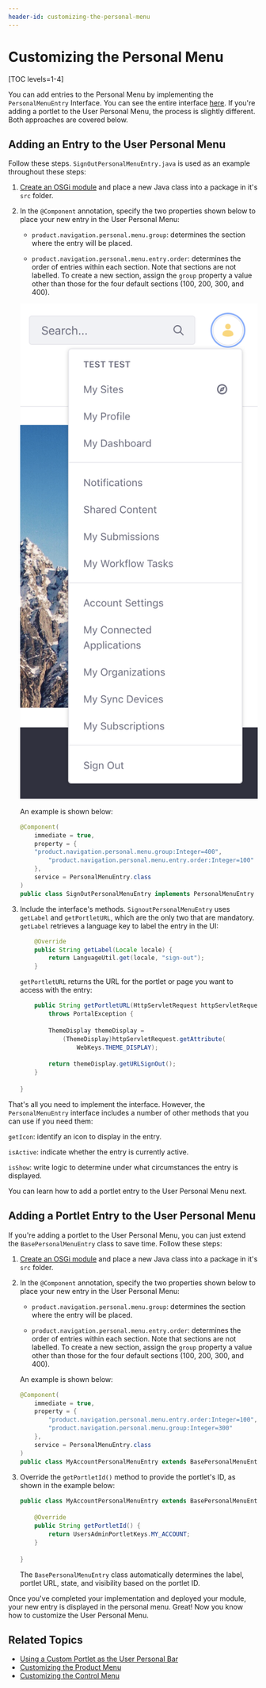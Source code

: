 ```yaml
---
header-id: customizing-the-personal-menu
---
```


# Customizing the Personal Menu

[TOC levels=1-4]

You can add entries to the Personal Menu by implementing the `PersonalMenuEntry`
Interface. You can see the entire interface 
[here](https://github.com/liferay/liferay-portal/blob/7.2.0-ga1/modules/apps/product-navigation/product-navigation-personal-menu-api/src/main/java/com/liferay/product/navigation/personal/menu/PersonalMenuEntry.java). 
If you're adding a portlet to the User Personal Menu, the process is slightly 
different. Both approaches are covered below.

## Adding an Entry to the User Personal Menu

Follow these steps. `SignOutPersonalMenuEntry.java` is used as an example 
throughout these steps:

1.  [Create an OSGi module](/docs/7-2/reference/-/knowledge_base/r/creating-a-project)
    and place a new Java class into a package in it's `src` folder.

2.  In the `@Component` annotation, specify the two properties shown below to 
    place your new entry in the User Personal Menu:
    
    - `product.navigation.personal.menu.group`: determines the section where the 
      entry will be placed.
    
    - `product.navigation.personal.menu.entry.order`: determines the order of 
      entries within each section. Note that sections are not labelled. To 
      create a new section, assign the `group` property a value other than those 
      for the four default sections (100, 200, 300, and 400).
    
    ![Figure 1: The User Personal Menu is organized into four sections.](../../../images/user-personal-menu-sections.png)

    An example is shown below:

    ```java
    @Component(
    	immediate = true,
    	property = {
        "product.navigation.personal.menu.group:Integer=400",
    		"product.navigation.personal.menu.entry.order:Integer=100"
    	},
    	service = PersonalMenuEntry.class
    )
    public class SignOutPersonalMenuEntry implements PersonalMenuEntry {
    ```

3.  Include the interface's methods. `SignoutPersonalMenuEntry` uses `getLabel`
    and `getPortletURL`, which are the only two that are mandatory. `getLabel`
    retrieves a language key to label the entry in the UI:

    ```java
    	@Override
    	public String getLabel(Locale locale) {
    		return LanguageUtil.get(locale, "sign-out");
    	}
    ```

    `getPortletURL` returns the URL for the portlet or page you want to access 
    with the entry:

    ```java
    	public String getPortletURL(HttpServletRequest httpServletRequest)
    		throws PortalException {

    		ThemeDisplay themeDisplay =
    			(ThemeDisplay)httpServletRequest.getAttribute(
    				WebKeys.THEME_DISPLAY);

    		return themeDisplay.getURLSignOut();
    	}

    }
    ```

That's all you need to implement the interface. However, the `PersonalMenuEntry` 
interface includes a number of other methods that you can use if you need them:

`getIcon`: identify an icon to display in the entry.

`isActive`: indicate whether the entry is currently active.

`isShow`: write logic to determine under what circumstances the entry is displayed.

You can learn how to add a portlet entry to the User Personal Menu next. 

## Adding a Portlet Entry to the User Personal Menu

If you're adding a portlet to the User Personal Menu, you can just extend the 
`BasePersonalMenuEntry` class to save time. Follow these steps:

1.  [Create an OSGi module](/docs/7-2/reference/-/knowledge_base/r/creating-a-project)
    and place a new Java class into a package in it's `src` folder.

2.  In the `@Component` annotation, specify the two properties shown below to 
    place your new entry in the User Personal Menu:
    
    - `product.navigation.personal.menu.group`: determines the section where the 
      entry will be placed.
    
    - `product.navigation.personal.menu.entry.order`: determines the order of 
      entries within each section. Note that sections are not labelled. To 
      create a new section, assign the `group` property a value other than those 
      for the four default sections (100, 200, 300, and 400).

    An example is shown below:

    ```java
    @Component(
    	immediate = true,
    	property = {
    		"product.navigation.personal.menu.entry.order:Integer=100",
    		"product.navigation.personal.menu.group:Integer=300"
    	},
    	service = PersonalMenuEntry.class
    )
    public class MyAccountPersonalMenuEntry extends BasePersonalMenuEntry {
    ```

3.  Override the `getPortletId()` method to provide the portlet's ID, as shown 
    in the example below:
    
    ```java
    public class MyAccountPersonalMenuEntry extends BasePersonalMenuEntry {

    	@Override
    	public String getPortletId() {
    		return UsersAdminPortletKeys.MY_ACCOUNT;
    	}

    }
    ```

    The `BasePersonalMenuEntry` class automatically determines the label, 
    portlet URL, state, and visibility based on the portlet ID. 

Once you've completed your implementation and deployed your module, your new
entry is displayed in the personal menu. Great! Now you know how to customize 
the User Personal Menu. 

## Related Topics

- [Using a Custom Portlet as the User Personal Bar](/docs/7-2/customization/-/knowledge_base/c/using-a-custom-portlet-as-the-user-personal-bar)
- [Customizing the Product Menu](/docs/7-2/customization/-/knowledge_base/c/customizing-the-product-menu)
- [Customizing the Control Menu](/docs/7-2/customization/-/knowledge_base/c/customizing-the-control-menu)
